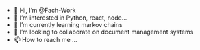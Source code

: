 - 👋 Hi, I’m @Fach-Work
- 👀 I’m interested in Python, react, node...
- 🌱 I’m currently learning markov chains
- 💞️ I’m looking to collaborate on document management systems
- 📫 How to reach me ...

<!---
Fach-Work/Fach-Work is a ✨ special ✨ repository because its `README.md` (this file) appears on your GitHub profile.
You can click the Preview link to take a look at your changes.
--->

